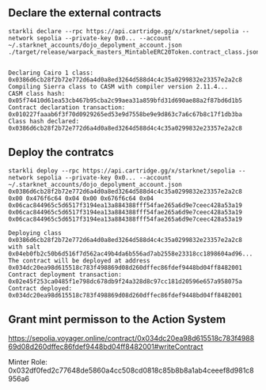 ## Declare the external contracts

```
starkli declare --rpc https://api.cartridge.gg/x/starknet/sepolia --network sepolia --private-key 0x0... --account ~/.starknet_accounts/dojo_depolyment_account.json ./target/release/warpack_masters_MintableERC20Token.contract_class.json


Declaring Cairo 1 class: 0x0386d6cb28f2b72e772d6a4d0a8ed3264d588d4c4c35a0299832e23357e2a2c8
Compiling Sierra class to CASM with compiler version 2.11.4...
CASM class hash: 0x05f74410d61ea53cb467b95cba2c99aea31a859bfd31d690ae88a2f87bd6d1b5
Contract declaration transaction: 0x010227faaab6f3f70d0929265ed53e9d7558be9e9d863c7a6c67b8c17f1db3ba
Class hash declared:
0x0386d6cb28f2b72e772d6a4d0a8ed3264d588d4c4c35a0299832e23357e2a2c8
```

## Deploy the contratcs

```
starkli deploy --rpc https://api.cartridge.gg/x/starknet/sepolia --network sepolia --private-key 0x0... --account ~/.starknet_accounts/dojo_depolyment_account.json 0x0386d6cb28f2b72e772d6a4d0a8ed3264d588d4c4c35a0299832e23357e2a2c8 0x00 0x476f6c64 0x04 0x00 0x676f6c64 0x04 0x06cac844965c5d6517f3194ea13a884388fff54fae265a6d9e7ceec428a53a19 0x06cac844965c5d6517f3194ea13a884388fff54fae265a6d9e7ceec428a53a19 0x06cac844965c5d6517f3194ea13a884388fff54fae265a6d9e7ceec428a53a19

Deploying class 0x0386d6cb28f2b72e772d6a4d0a8ed3264d588d4c4c35a0299832e23357e2a2c8 with salt 0x04eb0fb2c50b6d516f7d562ac49b4da6b556ad7ab2558e23318cc1898604ad96...
The contract will be deployed at address 0x034dc20ea98d615518c783f498869d08d260dffec86fdef9448bd04ff8482001
Contract deployment transaction: 0x02e45f253ca0485f1e798dc678db9f24a328d8c97cc181d20596e657a958075a
Contract deployed:
0x034dc20ea98d615518c783f498869d08d260dffec86fdef9448bd04ff8482001
```

## Grant mint permisson to the Action System

https://sepolia.voyager.online/contract/0x034dc20ea98d615518c783f498869d08d260dffec86fdef9448bd04ff8482001#writeContract

Minter Role: 0x032df0fed2c77648de5860a4cc508cd0818c85b8b8a1ab4ceeef8d981c8956a6